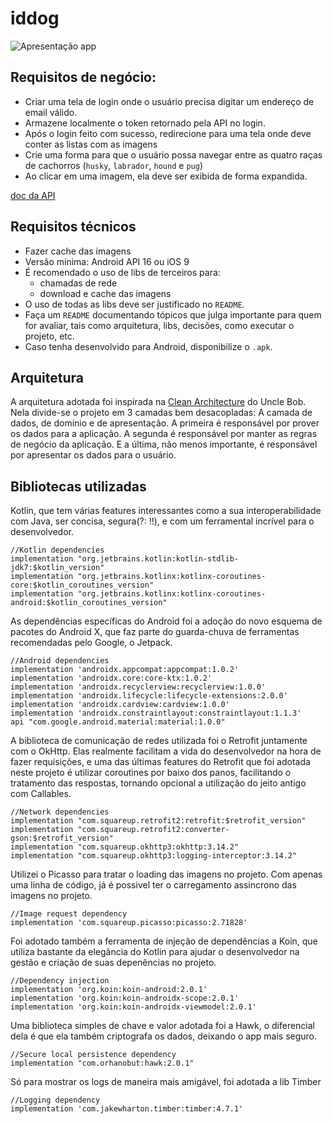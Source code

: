 # iddog

![Apresentação app](https://github.com/castrors/iddog/raw/master/images/app.gif)


## Requisitos de negócio:

* Criar uma tela de login onde o usuário precisa digitar um endereço de email válido.
* Armazene localmente o token retornado pela API no login.
* Após o login feito com sucesso, redirecione para uma tela onde deve conter as listas com as imagens
* Crie uma forma para que o usuário possa navegar entre as quatro raças de cachorros (`husky`, `labrador`, `hound` e `pug`)
* Ao clicar em uma imagem, ela deve ser exibida de forma expandida.

[doc da API](https://github.com/idwall/desafios-iddog)

## Requisitos técnicos

* Fazer cache das imagens
* Versão mínima: Android API 16 ou iOS 9
* É recomendado o uso de libs de terceiros para:
  * chamadas de rede
  * download e cache das imagens
* O uso de todas as libs deve ser justificado no `README`.
* Faça um `README` documentando tópicos que julga importante para quem for avaliar, tais como arquitetura, libs, decisões, como executar o projeto, etc.
* Caso tenha desenvolvido para Android, disponibilize o `.apk`.

## Arquitetura

A arquitetura adotada foi inspirada na [Clean Architecture](https://blog.cleancoder.com/uncle-bob/2012/08/13/the-clean-architecture.html) do Uncle Bob. Nela divide-se o projeto em 3 camadas bem desacopladas: A camada de dados, de domínio e de apresentação. A primeira é responsável por prover os dados para a aplicação. A segunda é responsável por manter as regras de negócio da aplicação. E a última, não menos importante, é responsável por apresentar os dados para o usuário.

## Bibliotecas utilizadas

Kotlin, que tem várias features interessantes como a sua interoperabilidade com Java, ser concisa, segura(?: !!), e com um ferramental incrível para o desenvolvedor. 

    //Kotlin dependencies
    implementation "org.jetbrains.kotlin:kotlin-stdlib-jdk7:$kotlin_version"
    implementation "org.jetbrains.kotlinx:kotlinx-coroutines-core:$kotlin_coroutines_version"
    implementation "org.jetbrains.kotlinx:kotlinx-coroutines-android:$kotlin_coroutines_version"

As dependências específicas do Android foi a adoção do novo esquema de pacotes do Android X, que faz parte do guarda-chuva de ferramentas recomendadas pelo Google, o Jetpack.

    //Android dependencies
    implementation 'androidx.appcompat:appcompat:1.0.2'
    implementation 'androidx.core:core-ktx:1.0.2'
    implementation 'androidx.recyclerview:recyclerview:1.0.0'
    implementation 'androidx.lifecycle:lifecycle-extensions:2.0.0'
    implementation 'androidx.cardview:cardview:1.0.0'
    implementation 'androidx.constraintlayout:constraintlayout:1.1.3'
    api "com.google.android.material:material:1.0.0"

A biblioteca de comunicação de redes utilizada foi o Retrofit juntamente com o OkHttp. Elas realmente facilitam a vida do desenvolvedor na hora de fazer requisições, e uma das últimas features do Retrofit que foi adotada neste projeto é utilizar coroutines por baixo dos panos, facilitando o tratamento das respostas, tornando opcional a utilização do jeito antigo com Callables.

    //Network dependencies
    implementation "com.squareup.retrofit2:retrofit:$retrofit_version"
    implementation "com.squareup.retrofit2:converter-gson:$retrofit_version"
    implementation "com.squareup.okhttp3:okhttp:3.14.2"
    implementation "com.squareup.okhttp3:logging-interceptor:3.14.2"

Utilizei o Picasso para tratar o loading das imagens no projeto. Com apenas uma linha de código, já é possivel ter o carregamento assincrono das imagens no projeto.

    //Image request dependency
    implementation 'com.squareup.picasso:picasso:2.71828'

Foi adotado também a ferramenta de injeção de dependências a Koin, que utiliza bastante da elegância do Kotlin para ajudar o desenvolvedor na gestão e criação de suas depenências no projeto.

    //Dependency injection
    implementation 'org.koin:koin-android:2.0.1'
    implementation 'org.koin:koin-androidx-scope:2.0.1'
    implementation 'org.koin:koin-androidx-viewmodel:2.0.1'

Uma biblioteca simples de chave e valor adotada foi a Hawk, o diferencial dela é que ela também criptografa os dados, deixando o app mais seguro.

    //Secure local persistence dependency
    implementation "com.orhanobut:hawk:2.0.1"

Só para mostrar os logs de maneira mais amigável, foi adotada a lib Timber

    //Logging dependency
    implementation 'com.jakewharton.timber:timber:4.7.1'
